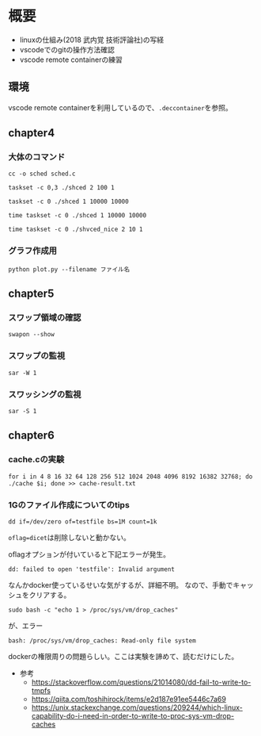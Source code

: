 # 概要
- linuxの仕組み(2018 武内覚 技術評論社)の写経
- vscodeでのgitの操作方法確認
- vscode remote containerの練習

## 環境

vscode remote containerを利用しているので、`.deccontainer`を参照。

## chapter4

### 大体のコマンド

`cc -o sched sched.c`

`taskset -c 0,3 ./shced 2 100 1`

`taskset -c 0 ./shced 1 10000 10000`

`time taskset -c 0 ./shced 1 10000 10000`

`time taskset -c 0 ./shvced_nice 2 10 1`

### グラフ作成用

`python plot.py --filename ファイル名`

## chapter5

### スワップ領域の確認

`swapon --show`

### スワップの監視

`sar -W 1`


### スワッシングの監視

`sar -S 1`

## chapter6

### cache.cの実験

`for i in 4 8 16 32 64 128 256 512 1024 2048 4096 8192 16382 32768; do ./cache $i; done >> cache-result.txt`

### 1Gのファイル作成についてのtips

`dd if=/dev/zero of=testfile bs=1M count=1k`

`oflag=dicet`は削除しないと動かない。

oflagオプションが付いていると下記エラーが発生。

`dd: failed to open 'testfile': Invalid argument`

なんかdocker使っているせいな気がするが、詳細不明。
なので、手動でキャッシュをクリアする。

`sudo bash -c "echo 1 > /proc/sys/vm/drop_caches"`

が、エラー

`bash: /proc/sys/vm/drop_caches: Read-only file system`

dockerの権限周りの問題らしい。ここは実験を諦めて、読むだけにした。

- 参考
    - https://stackoverflow.com/questions/21014080/dd-fail-to-write-to-tmpfs
    - https://qiita.com/toshihirock/items/e2d187e91ee5446c7a69
    - https://unix.stackexchange.com/questions/209244/which-linux-capability-do-i-need-in-order-to-write-to-proc-sys-vm-drop-caches